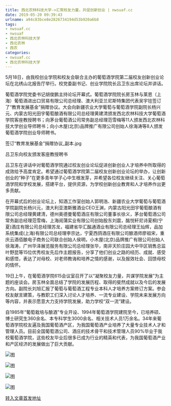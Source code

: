 ```yaml
---
title: 西北农林科技大学->汇聚校友力量，共促创新创业 | nwsuaf.cc
date: 2019-05-20 09:39:43
urlname: a94c83bce8e2826734194d53b920a6b8
tags: 
- nwsuaf.cc
- nwsuaf
- 西北农林科技大学
- 西北农林
- 西农
categories:
- nwsuaf.cc
- 西北农林科技大学
---
```



5月18日，由我校创业学院和校友会联合主办的葡萄酒学院第二届校友创新创业论坛在北绣山北报告厅举行。校党委副书记、创业学院院长吕卫东出席论坛并讲话。

葡萄酒学院党委书记胡俊鹏主持论坛开幕式。葡萄酒学院院长房玉林与莱恩（上海）葡萄酒进出口贸易有限公司总经理、澳大利亚兰尼斯特集团代表吴宇铨签订了“教育发展基金”捐赠协议。大会向新疆农业大学葡萄与葡萄酒学院副院长杨兴元、内蒙古阳光田宇葡萄酿酒有限公司总经理黄建清颁发西北农林科技大学葡萄酒学院客座教授聘书；向茅台葡萄酒公司常务副总经理范雪梅等11人颁发西北农林科技大学创业导师聘书；向小木屋(北京)品牌推广有限公司创始人徐海涛等8人颁发葡萄酒学院创业导师聘书。

签订“教育发展基金”捐赠协议_副本.jpg

吕卫东向校友颁发客座教授聘书

吕卫东在讲话中对葡萄酒学院通过校友创业论坛促进创新创业人才培养中所取得的成效给予高度肯定。希望通过葡萄酒学院第二届校友创新创业论坛的举办，让创新创业的“种子”在更多青年学子心中生根发芽，并希望各位校友继续关注、关心葡萄酒学院和学校发展，搭建平台，提供资源，为学校创新创业教育和人才培养作出更多贡献。

在开幕式后的创业论坛上，知酒工作室创始人郭明浩、新疆农业大学葡萄与葡萄酒学院副院长杨兴元，澳大利亚澳斯雅酒业CEO王渊，内蒙古阳光田宇葡萄酿酒有限公司总经理黄建清，德州奥德曼葡萄酒庄有限公司董事长徐义，茅台葡萄酒公司常务副总经理范雪梅，上海阅蒲实业有限公司创始股东刘震，酩悦轩尼诗夏桐(宁夏)酒庄有限公司总经理苏龙，福建省华汇酩通酒业有限公司总经理王灿辉，品加系统集成(上海)有限公司总经理李宗达，宁夏西鸽酒庄有限公司酿酒师廖祖宋，重庆云酒佰酿电子商务公司联合创始人侯明，小木屋(北京)品牌推广有限公司创始人徐海涛，广州华泽展览服务有限公司总经理张华，南非天阶庄园大中华区销售总监叶野昆等15位优秀校友先后作主题报告，分享了他们创业之路的经历、成就、感受和感悟，表达了对母校、对老师教诲和培养之情的感谢，以及报效社会、回馈母校的情怀。

19日上午，在葡萄酒学院615会议室召开了以“凝聚校友力量，共谋学院发展”为主题的座谈会。房玉林全面总结了学院的发展历程、取得的斐然成就以及今后的发展方向。副院长刘旭汇报了葡萄与葡萄酒工程专业本科人才培养方案修订方案。参会校友献言建策，与教职工们深入讨论人才培养、一流专业建设、学院未来发展方向等内容，并表示愿意大力支持学院发展，助力学校“双一流”建设。

自1985年“葡萄栽培与酿酒”专业开设、1994年葡萄酒学院建院至今，已培养硕、博士研究生360余名、本专科学生3000余名、相关技术人员1万余名。34年来葡萄酒学院校友遍及我国葡萄酒产区，为我国葡萄酒产业培养了大量专业技术人才和管理人员。目前全国葡萄酒公司、酒庄的技术骨干和技术管理人员90%毕业于我校葡萄酒学院，这些校友毕业后很多已成为行业的精英和代表，为我国葡萄酒产业和产区经济的发展做出了巨大贡献。



![图](https://news.nwsuaf.edu.cn/images/content/2019-05/20190520090942473815.jpg)

![图](https://news.nwsuaf.edu.cn/images/content/2019-05/20190520091141301163.jpg)

![图](https://news.nwsuaf.edu.cn/images/content/2019-05/20190520091104025043.jpg)

![图](https://news.nwsuaf.edu.cn/images/content/2019-05/20190520090841722719.jpg)

[转入文章首发地址](https://news.nwsuaf.edu.cn/xnxw/89663.htm)